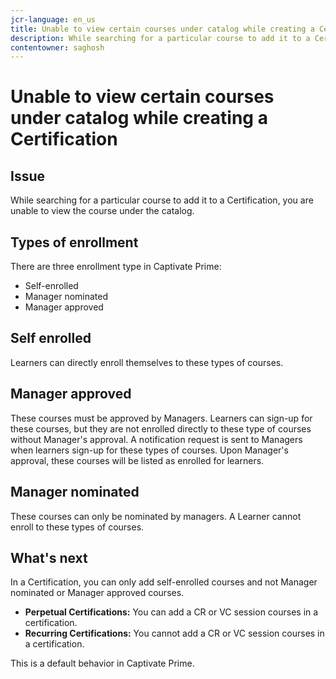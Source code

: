 ```yaml
---
jcr-language: en_us
title: Unable to view certain courses under catalog while creating a Certification
description: While searching for a particular course to add it to a Certification, you are unable to view the course under the catalog.
contentowner: saghosh
---
```



# Unable to view certain courses under catalog while creating a Certification

## Issue

While searching for a particular course to add it to a Certification, you are unable to view the course under the catalog.

## Types of enrollment

There are three enrollment type in Captivate Prime:

* Self-enrolled
* Manager nominated
* Manager approved

## Self enrolled

Learners can directly enroll themselves to these types of courses.

## Manager approved

These courses must be approved by Managers. Learners can sign-up for these courses, but they are not enrolled directly to these type of courses without Manager's approval. A notification request is sent to Managers when learners sign-up for these types of courses. Upon Manager's approval, these courses will be listed as enrolled for learners.

## Manager nominated

These courses can only be nominated by managers. A Learner cannot enroll to these types of courses.

## What's next

In a Certification, you can only add self-enrolled courses and not Manager nominated or Manager approved courses.

* **Perpetual Certifications:**  You can add a CR or VC session courses in a certification.
* **Recurring Certifications:** You cannot add a CR or VC session courses in a certification.

This is a default behavior in Captivate Prime.
